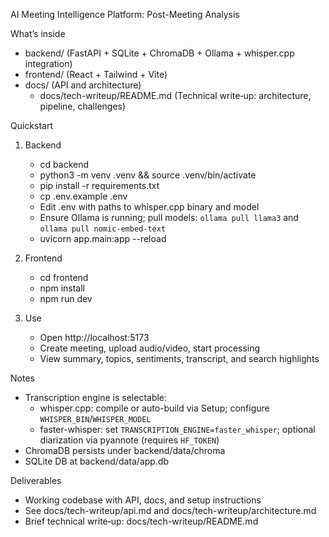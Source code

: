 AI Meeting Intelligence Platform: Post-Meeting Analysis

What’s inside
- backend/ (FastAPI + SQLite + ChromaDB + Ollama + whisper.cpp integration)
- frontend/ (React + Tailwind + Vite)
- docs/ (API and architecture)
  - docs/tech-writeup/README.md (Technical write‑up: architecture, pipeline, challenges)

Quickstart
1) Backend
   - cd backend
   - python3 -m venv .venv && source .venv/bin/activate
   - pip install -r requirements.txt
   - cp .env.example .env
   - Edit .env with paths to whisper.cpp binary and model
   - Ensure Ollama is running; pull models: `ollama pull llama3` and `ollama pull nomic-embed-text`
   - uvicorn app.main:app --reload

2) Frontend
   - cd frontend
   - npm install
   - npm run dev

3) Use
   - Open http://localhost:5173
   - Create meeting, upload audio/video, start processing
   - View summary, topics, sentiments, transcript, and search highlights

Notes
- Transcription engine is selectable:
  - whisper.cpp: compile or auto-build via Setup; configure `WHISPER_BIN`/`WHISPER_MODEL`
  - faster-whisper: set `TRANSCRIPTION_ENGINE=faster_whisper`; optional diarization via pyannote (requires `HF_TOKEN`)
- ChromaDB persists under backend/data/chroma
- SQLite DB at backend/data/app.db

Deliverables
- Working codebase with API, docs, and setup instructions
- See docs/tech-writeup/api.md and docs/tech-writeup/architecture.md
- Brief technical write‑up: docs/tech-writeup/README.md
